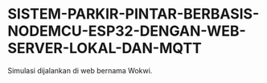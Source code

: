 # SISTEM-PARKIR-PINTAR-BERBASIS-NODEMCU-ESP32-DENGAN-WEB-SERVER-LOKAL-DAN-MQTT
Simulasi dijalankan di web bernama Wokwi.
